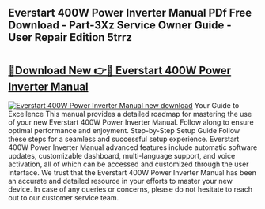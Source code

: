 ## Everstart 400W Power Inverter Manual PDf Free Download - Part-3Xz Service Owner Guide - User Repair Edition 5trrz

# <h2><a href="http://bc4130.oget.top/?id=Everstart+400W+Power+Inverter+Manual">🔗Download New 👉🔴 Everstart 400W Power Inverter Manual</a></h2>

[![Everstart 400W Power Inverter Manual new download](https://i.imgur.com/5g1atiW.png)](http://bc4130.oget.top/?id=Everstart+400W+Power+Inverter+Manual)
Your Guide to Excellence This manual provides a detailed roadmap for mastering the use of your new Everstart 400W Power Inverter Manual. Follow along to ensure optimal performance and enjoyment. Step-by-Step Setup Guide Follow these steps for a seamless and successful setup experience. Everstart 400W Power Inverter Manual advanced features include automatic software updates, customizable dashboard, multi-language support, and voice activation, all of which can be accessed and customized through the user interface. We trust that the Everstart 400W Power Inverter Manual has been an accurate and detailed resource in your efforts to master your new device. In case of any queries or concerns, please do not hesitate to reach out to our customer service team.
